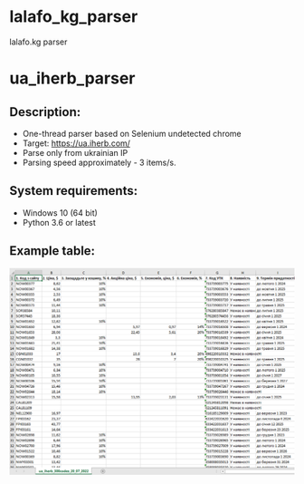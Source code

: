 # lalafo_kg_parser
lalafo.kg parser

# ua_iherb_parser

## Description:

- One-thread parser based on Selenium undetected chrome
- Target: https://ua.iherb.com/
- Parse only from ukrainian IP
- Parsing speed approximately - 3 items/s.

## System requirements:

- Windows 10 (64 bit)
- Python 3.6 or latest

## Example table:

![Table](https://raw.githubusercontent.com/Codyusey/ua_iherb_parser/main/example.png)
